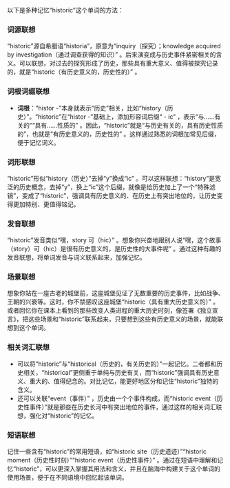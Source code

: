 以下是多种记忆“historic”这个单词的方法：

### 词源联想
“historic”源自希腊语“historia”，原意为“inquiry（探究）；knowledge acquired by investigation（通过调查获得的知识）” 。后来演变成与历史事件紧密相关的含义。可以联想，对过去的探究形成了历史，那些具有重大意义、值得被探究记录的，就是“historic（有历史意义的，历史性的）” 。

### 词根词缀联想
 - **词根**：“histor -”本身就表示“历史”相关，比如“history（历史）”。“historic”在“histor -”基础上，添加形容词后缀“ - ic” ，表示“与……有关的”“具有……性质的” 。因此，“historic”就是“与历史有关的，具有历史性质的”，也就是“有历史意义的，历史性的” 。这样通过熟悉的词根加常见后缀，便于记忆词义。

### 词形联想
“historic”形似“history（历史）”去掉“y”换成“ic” 。可以这样联想：“history”是宽泛的历史概念，去掉“y”，换上“ic”这个后缀，就像是给历史加上了一个“特殊滤镜”，变成了“historic”，强调具有历史意义的、在历史上有突出地位的，让历史变得更加特别、更值得铭记。

### 发音联想
“historic”发音类似“嘿，story 可（hic）” 。想象你兴奋地跟别人说“嘿，这个故事（story）可（hic）是很有历史意义的，是历史性的大事件呢” 。通过这种有趣的发音联想，将单词发音与词义联系起来，加强记忆。

### 场景联想
想象你站在一座古老的城堡前，这座城堡见证了无数重要的历史事件，比如战争、王朝的兴衰等。这时，你不禁感叹这座城堡“historic（具有重大历史意义的）” 。或者回忆你在课本上看到的那些改变人类进程的重大历史时刻，像签署《独立宣言》，把这些场景和“historic”联系起来，只要想到这些有历史意义的场景，就能联想到这个单词。

### 相关词汇联想
 - 可以将“historic”与“historical（历史的，有关历史的）”一起记忆。二者都和历史相关，“historical”更侧重于单纯与历史有关，而“historic”强调具有历史意义、重大的、值得纪念的。对比记忆，能更好地区分和记住“historic”独特的含义。
 - 还可以关联“event（事件）” ，历史由一个个事件构成，而“historic event（历史性事件）”就是那些在历史长河中有突出地位的事件，通过这样的相关词汇联想，强化对“historic”的记忆。

### 短语联想
记住一些含有“historic”的常用短语，如“historic site（历史遗迹）”“historic moment（历史性时刻）”“historic event（历史性事件）” 。通过在短语中理解和记忆“historic”，可以更深入掌握其用法和含义，并且在脑海中构建关于这个单词的使用场景，便于在不同语境中回忆起该单词。 